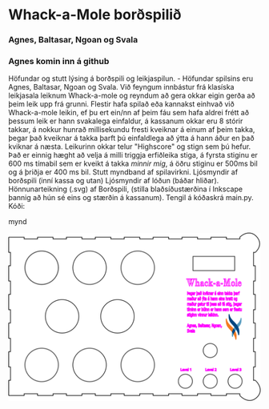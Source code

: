 # Whack-a-Mole borðspilið 
### Agnes, Baltasar, Ngoan og Svala

### Agnes komin inn á github
Höfundar og stutt lýsing á borðspili og leikjaspilun. - Höfundar spilsins eru Agnes, Baltasar, Ngoan og Svala. Við feyngum innbástur frá klasíska leikjasala leiknum Whack-a-mole og reyndum að gera okkar eigin gerða að þeim leik upp frá grunni. Flestir hafa spilað eða kannakst einhvað við Whack-a-mole leikin, ef þu ert ein/nn af þeim fáu sem hafa aldrei frétt að þessum leik er hann svakalega einfaldur, á kassanum okkar eru 8 stórir takkar, á nokkur hunrað millisekundu fresti kveiknar á einum af þeim takka, þegar það kveiknar á takka þarft þú einfaldlega að ýtta á hann áður en það kviknar á næsta. Leikurinn okkar telur "Highscore" og stign sem þú hefur. Það er einnig hæght að velja á milli triggja erfiðleika stiga, á fyrsta stiginu er 600 ms tímabil sem er kveikt á takka *minnir mig*, á öðru stiginu er 500ms bil og á þriðja er 400 ms bil.
Stutt myndband af spilavirkni.
Ljósmyndir af borðspili (inní kassa og utan)
Ljósmyndir af lóðun (báðar hliðar).
Hönnunarteikning (.svg) af Borðspili, (stilla blaðsíðustærðina í Inkscape þannig að hún sé eins og stærðin á kassanum).
Tengil á kóðaskrá main.py.
Kóði:  

mynd

![mynd](bordspil_lok.svg)
